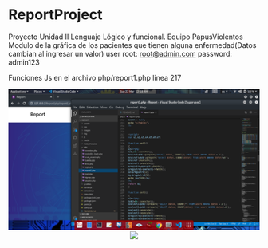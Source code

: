 # ReportProject
Proyecto Unidad II Lenguaje Lógico y funcional. Equipo PapusViolentos 
Modulo de la gráfica de los pacientes que tienen alguna enfermedad(Datos cambian al ingresar un valor)
user root: root@admin.com
password: admin123

Funciones Js en el archivo php/report1.php linea 217


 <p align="center"> <img src="https://raw.githubusercontent.com/Eduardo98598/ReportProject/master/pruebas/code.png" width="800"/> <img src="https://raw.githubusercontent.com/ReportProject/master/pruebas/index.png" width="800"/> </p> 






